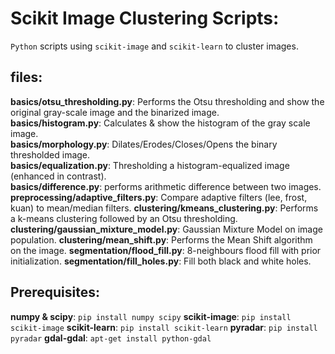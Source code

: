 # Scikit Image Clustering Scripts:
`Python` scripts using `scikit-image` and `scikit-learn` to cluster images.

## files:
**basics/otsu_thresholding.py**: Performs the Otsu thresholding and show the original gray-scale image and the binarized image.  
**basics/histogram.py**: Calculates & show the histogram of the gray scale image.  
**basics/morphology.py**: Dilates/Erodes/Closes/Opens the binary thresholded image.  
**basics/equalization.py**: Thresholding a histogram-equalized image (enhanced in contrast).  
**basics/difference.py**: performs arithmetic difference between two images.
**preprocessing/adaptive_filters.py**: Compare adaptive filters (lee, frost, kuan) to mean/median filters.
**clustering/kmeans_clustering.py**: Performs a k-means clustering followed by an Otsu thresholding.
**clustering/gaussian_mixture_model.py**: Gaussian Mixture Model on image population.
**clustering/mean_shift.py**: Performs the Mean Shift algorithm on the image.
**segmentation/flood_fill.py**: 8-neighbours flood fill with prior initialization.
**segmentation/fill_holes.py**: Fill both black and white holes.

## Prerequisites:
**numpy & scipy**: `pip install numpy scipy`
**scikit-image**: `pip install scikit-image`
**scikit-learn**: `pip install scikit-learn`
**pyradar**: `pip install pyradar`
**gdal-gdal**: `apt-get install python-gdal`

